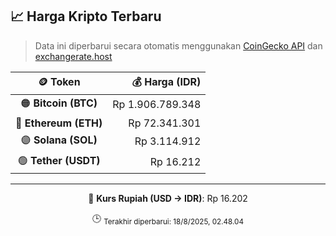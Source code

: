 

<!-- HARGA_KRIPTO -->
## 📈 Harga Kripto Terbaru

> Data ini diperbarui secara otomatis menggunakan [CoinGecko API](https://www.coingecko.com/) dan [exchangerate.host](https://exchangerate.host/)

<div align="center">

| 🪙 Token | 💰 Harga (IDR) |
|:------:|---------------:|
| 🟠 **Bitcoin (BTC)**   | Rp 1.906.789.348 |
| 🔵 **Ethereum (ETH)**  | Rp 72.341.301 |
| 🟣 **Solana (SOL)**    | Rp 3.114.912 |
| 🟢 **Tether (USDT)**   | Rp 16.212 |

---

💱 **Kurs Rupiah (USD → IDR)**: Rp 16.202

🕒 <sub>Terakhir diperbarui: 18/8/2025, 02.48.04</sub>

</div>
<!-- /HARGA_KRIPTO -->